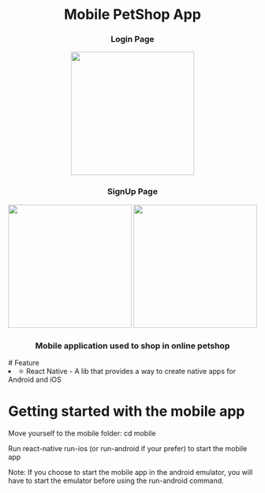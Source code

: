 
<div align = center >
  <h1>Mobile PetShop App</h1>
  <h3>Login Page</h3>
 <img src="https://user-images.githubusercontent.com/69490077/135931866-cffa5daa-c383-4b3f-b43e-abc6f554dc80.jpg" width="250px"/>
   <h3>SignUp Page</h3>
 <img src="https://user-images.githubusercontent.com/69490077/135931737-c3fd43a5-d1e9-462f-a3f1-05b8a1d70e69.jpg" width="250px"/>
  <img src="https://user-images.githubusercontent.com/69490077/135931789-19caede7-2cf9-45ff-a6c5-e5922d7f2ac7.jpg" width="250px"/>
  <h3>Mobile application used to shop in online petshop</h3>
</div>
# Feature

<li>
⚛️ React Native - A lib that provides a way to create native apps for Android and iOS
</li>


# Getting started with the mobile app
<p>Move yourself to the mobile folder: cd mobile</p>
<p>Run react-native run-ios (or run-android if your prefer) to start the mobile app</p>

Note: If you choose to start the mobile app in the android emulator, you will have to start the emulator before using the run-android command.
